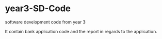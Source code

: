 # year3-SD-Code
software development code from year 3

It contain bank application code and the report in regards to the application.
